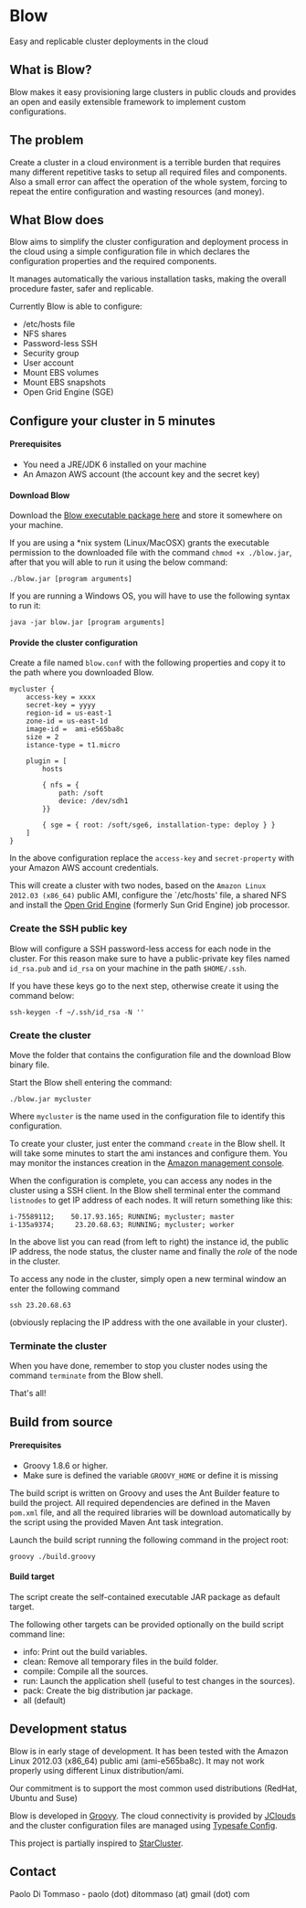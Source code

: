 Blow
====
Easy and replicable cluster deployments in the cloud

What is Blow?
-------------
Blow makes it easy provisioning large clusters in public clouds and
provides an open and easily extensible framework to implement custom configurations.

The problem
-----------
Create a cluster in a cloud environment is a terrible burden that requires many different
repetitive tasks to setup all required files and components. Also a small error can affect
the operation of the whole system, forcing to repeat the entire configuration and wasting
resources (and money).

What Blow does
--------------
Blow aims to simplify the cluster configuration and deployment process in the cloud using a simple
configuration file in which declares the configuration properties and the required components.

It manages automatically the various installation tasks, making the overall procedure faster,
safer and replicable.

Currently Blow is able to configure:

* /etc/hosts file
* NFS shares
* Password-less SSH
* Security group
* User account
* Mount EBS volumes
* Mount EBS snapshots
* Open Grid Engine (SGE)


Configure your cluster in 5 minutes
-----------------------------------

#### Prerequisites
* You need a JRE/JDK 6 installed on your machine
* An Amazon AWS account (the account key and the secret key)

#### Download Blow

Download the <a href="http://dl.dropbox.com/u/376524/blow/blow.jar">Blow executable package here</a> and
store it somewhere on your machine.

If you are using a *nix system (Linux/MacOSX) grants the executable permission to the downloaded file with the command
`chmod +x ./blow.jar`, after that you will able to run it using the below command:

    ./blow.jar [program arguments]

If you are running a Windows OS, you will have to use the following syntax to run it:

    java -jar blow.jar [program arguments]

#### Provide the cluster configuration

Create a file named `blow.conf` with the following properties and copy it
to the path where you downloaded Blow.

    mycluster {
        access-key = xxxx
        secret-key = yyyy
        region-id = us-east-1
        zone-id = us-east-1d
        image-id =  ami-e565ba8c
        size = 2
        istance-type = t1.micro

        plugin = [
            hosts

            { nfs = {
                path: /soft
                device: /dev/sdh1
            }}

            { sge = { root: /soft/sge6, installation-type: deploy } }
        ]
    }

In the above configuration replace the `access-key` and `secret-property` with your Amazon AWS account credentials.

This will create a cluster with two nodes, based on the `Amazon Linux 2012.03 (x86_64)` public AMI, configure the
`/etc/hosts' file, a shared NFS and install the <a href="http://gridscheduler.sourceforge.net" target="_blank">Open Grid Engine</a>
(formerly Sun Grid Engine) job processor.

### Create the SSH public key

Blow will configure a SSH password-less access for each node in the cluster. For this reason make sure to have
a public-private key files named `id_rsa.pub` and `id_rsa` on your machine in the path `$HOME/.ssh`.

If you have these keys go to the next step, otherwise create it using the command below:

    ssh-keygen -f ~/.ssh/id_rsa -N ''


### Create the cluster

Move the folder that contains the configuration file and the download Blow binary file.

Start the Blow shell entering the command:

    ./blow.jar mycluster


Where `mycluster` is the name used in the configuration file to identify this configuration.

To create your cluster, just enter the command `create` in the Blow shell. It will take some minutes to start
the ami instances and configure them. You may monitor the instances creation in the
<a href="https://console.aws.amazon.com" target="_blank">Amazon management console</a>.

When the configuration is complete, you can access any nodes in the cluster using a SSH client.
In the Blow shell terminal enter the command `listnodes` to get IP address of each nodes.
It will return something like this:

    i-75589112;    50.17.93.165; RUNNING; mycluster; master
    i-135a9374;     23.20.68.63; RUNNING; mycluster; worker

In the above list you can read (from left to right) the instance id, the public IP address, the node status,
the cluster name and finally the _role_ of the node in the cluster.

To access any node in the cluster, simply open a new terminal window an enter the following command

    ssh 23.20.68.63

(obviously replacing the IP address with the one available in your cluster).


### Terminate the cluster

When you have done, remember to stop you cluster nodes using the command `terminate` from the Blow shell.


That's all!

Build from source
-----------------

#### Prerequisites
* Groovy 1.8.6 or higher.
* Make sure is defined the variable `GROOVY_HOME` or define it is missing

The build script is written on Groovy and uses the Ant Builder feature to build the project.
All required dependencies are defined in the Maven `pom.xml` file, and all the required libraries
will be download automatically by the script using the provided Maven Ant task integration.

Launch the build script running the following command in the project root:

    groovy ./build.groovy

#### Build target

The script create the self-contained executable JAR package as default target.

The following other targets can be provided optionally on the build script command line:
* info:     Print out the build variables.
* clean:    Remove all temporary files in the build folder.
* compile:  Compile all the sources.
* run:      Launch the application shell (useful to test changes in the sources).
* pack:     Create the big distribution jar package.
* all (default)



Development status
------------------
Blow is in early stage of development. It has been tested with the Amazon Linux 2012.03 (x86_64)
public ami (ami-e565ba8c). It may not work properly using different Linux distribution/ami.

Our commitment is to support the most common used distributions (RedHat, Ubuntu and Suse)

Blow is developed in <a href="http://groovy.codehaus.org" target="_blank">Groovy</a>.
The cloud connectivity is provided by <a href="http://www.jclouds.org" target="_blank">JClouds</a>
and the cluster configuration files are managed using <a href="https://github.com/typesafehub/config" target="_blank">Typesafe Config</a>.

This project is partially inspired to <a href="http://web.mit.edu/star/cluster/" target="_blank">StarCluster</a>.


Contact
-------
Paolo Di Tommaso - paolo (dot) ditommaso (at) gmail (dot) com